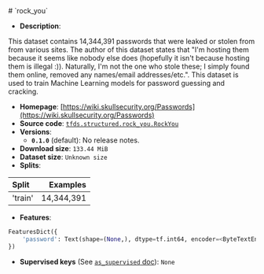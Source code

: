 <div itemscope itemtype="http://schema.org/Dataset">
  <div itemscope itemprop="includedInDataCatalog" itemtype="http://schema.org/DataCatalog">
    <meta itemprop="name" content="TensorFlow Datasets" />
  </div>
  <meta itemprop="name" content="rock_you" />
  <meta itemprop="description" content="This dataset contains 14,344,391 passwords that were leaked or stolen from from various sites. The author of this dataset states that &quot;I&#x27;m hosting them because it seems like nobody else does (hopefully it isn&#x27;t because hosting them is illegal :)). Naturally, I&#x27;m not the one who stole these; I simply found them online, removed any names/email addresses/etc.&quot;. This dataset is used to train Machine Learning models for password guessing and cracking.&#10;&#10;&#10;To use this dataset:&#10;&#10;```python&#10;import tensorflow_datasets as tfds&#10;&#10;ds = tfds.load(&#x27;rock_you&#x27;, split=&#x27;train&#x27;)&#10;for ex in ds.take(4):&#10;  print(ex)&#10;```&#10;&#10;See [the guide](https://www.tensorflow.org/datasets/overview) for more&#10;informations on [tensorflow_datasets](https://www.tensorflow.org/datasets).&#10;&#10;" />
  <meta itemprop="url" content="https://www.tensorflow.org/datasets/catalog/rock_you" />
  <meta itemprop="sameAs" content="https://wiki.skullsecurity.org/Passwords" />
  <meta itemprop="citation" content="" />
</div>
# `rock_you`

*   **Description**:

This dataset contains 14,344,391 passwords that were leaked or stolen from from
various sites. The author of this dataset states that "I'm hosting them because
it seems like nobody else does (hopefully it isn't because hosting them is
illegal :)). Naturally, I'm not the one who stole these; I simply found them
online, removed any names/email addresses/etc.". This dataset is used to train
Machine Learning models for password guessing and cracking.

*   **Homepage**:
    [https://wiki.skullsecurity.org/Passwords](https://wiki.skullsecurity.org/Passwords)
*   **Source code**:
    [`tfds.structured.rock_you.RockYou`](https://github.com/tensorflow/datasets/tree/master/tensorflow_datasets/structured/rock_you.py)
*   **Versions**:
    *   **`0.1.0`** (default): No release notes.
*   **Download size**: `133.44 MiB`
*   **Dataset size**: `Unknown size`
*   **Splits**:

Split   | Examples
:------ | ---------:
'train' | 14,344,391

*   **Features**:

```python
FeaturesDict({
    'password': Text(shape=(None,), dtype=tf.int64, encoder=<ByteTextEncoder vocab_size=257>),
})
```

*   **Supervised keys** (See
    [`as_supervised` doc](https://www.tensorflow.org/datasets/api_docs/python/tfds/load)):
    `None`
